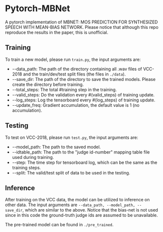 # Pytorch-MBNet
A pytorch implementation of MBNET: MOS PREDICTION FOR SYNTHESIZED SPEECH WITH MEAN-BIAS NETWORK. Please notice that although this repo reproduce the results in the paper, this is unofficial.

## Training
To train a new model, please run ```train.py```, the input arguments are:

* --data_path: The path of the directory containing all .wav files of VCC-2018 and 
the train/dev/test split files (the files in  ```./data```).
* --save_dir: The path of the directory to save the trained models. Please create the directory before training.
* --total_steps: The total #training step in the training.
* --valid_steps: Do the validation every #(valid_steps) of training update.
* --log_steps: Log the tensorboard every #(log_steps) of training update.
* --update_freq: Gradient accumulation, the default value is 1 (no accumulation).

## Testing
To test on VCC-2018, please run ```test.py```, the input arguments are:
* --model_path: The path to the saved model.
* --idtable_path: The path to the "judge id-number" mapping table file used during training.
* --step: The time step for tensorboard log, which can be the same as the training steps.
* --split: The valid/test split of data to be used in the testing.

## Inference
After training on the VCC data, the model can be utilized to inference on other data. The input arguments are ```--data_path, --model_path, --save_dir```, which are similar to the above. Notice that the bias-net is not used since in this code the ground-truth judge ids are assumed to be unavailable.

The pre-trained model can be found in ```./pre_trained```.

